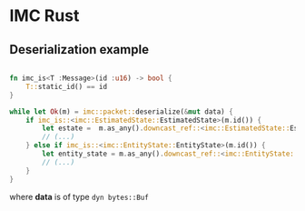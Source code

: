 # IMC Rust

## Deserialization example

```rust

fn imc_is<T :Message>(id :u16) -> bool {
    T::static_id() == id
}

while let Ok(m) = imc::packet::deserialize(&mut data) {
    if imc_is::<imc::EstimatedState::EstimatedState>(m.id()) {
        let estate =  m.as_any().downcast_ref::<imc::EstimatedState::EstimatedState>().unwrap();
        // (...)
    } else if imc_is::<imc::EntityState::EntityState>(m.id()) {
        let entity_state = m.as_any().downcast_ref::<imc::EntityState::EntityState>().unwrap();
        // (...)
    }
}

```
where **data** is of type `dyn bytes::Buf`
